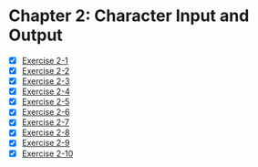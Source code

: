 # Chapter 2: Character Input and Output

- [x] [Exercise 2-1](./ex.2.1.c)
- [x] [Exercise 2-2](./ex.2.2.c)
- [x] [Exercise 2-3](./ex.2.3.c)
- [x] [Exercise 2-4](./ex.2.4.c)
- [x] [Exercise 2-5](./ex.2.5.c)
- [x] [Exercise 2-6](./ex.2.6.c)
- [x] [Exercise 2-7](./ex.2.7.c)
- [x] [Exercise 2-8](./ex.2.8.c)
- [x] [Exercise 2-9](./ex.2.9.c)
- [x] [Exercise 2-10](./ex.2.10.c)
